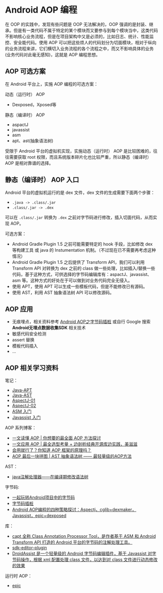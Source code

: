 # Android AOP 编程

在 OOP 的实践中，发现有些问题是 OOP 无法解决的，OOP 强调的是封装、继承。但是有一类代码不属于特定的某个模块而又要参与到每个模块当中，这类代码不影响核心业务流程，但是在项目架构中又是必须的，比如日志、统计、性能监控、安全能代码。使用 AOP 可以把这些烦人的代码划分为切面模块，相对于纵向的业务流程来讲，它们横切入业务流程的各个流程之中，而又不影响具体的业务(业务代码对此毫无感知)，这就是 AOP 编程思想。

## AOP 可选方案

在 Android 平台上，实施 AOP 编程的可选方案：

动态（运行时） AOP

- Dexposed，Xposed等

静态（编译时） AOP

- aspactJ
- javassist
- asm
- apt、ast(抽象语法树)

受限于 Android 平台的虚拟机实现，实施动态（运行时） AOP 是比较困难的，往往需要获取 root 权限，而且系统版本碎片化也比较严重，所以静态（编译时） AOP 是相对靠谱的选择。

## 静态（编译时） AOP 入口

Android 平台的虚拟机运行的是 dex 文件，dex 文件的生成需要下面两个步骤：

- `.java -> .class/.jar`
- `.class/.jar -> .dex`

可以在 `.class/.jar` 转换为 `.dex` 之前对字节码进行修改，插入切面代码，从而实现 AOP。

可选方案：

- Android Gradle Plugin 1.5 之前可能需要特定的 hook 手段，比如修改 dex 等构建工具 或 java 的 Instumentation 机制。（不过现在已不需要再考虑这种情况）
- Android Gradle Plugin 1.5 之后提供了 Transform API，我们可以利用 Transform API 对转换为 dex 之前的 class 做一些处理，比如插入/替换一些代码，基于这种方式，可供选择的字节码编辑库有：aspactJ、javassist、asm 等。这种方式的好处在于可以做到对业务代码完全无侵入。
- 使用 APT，使用 APT 可以生成一些模板代码，但是不能修改已有源码。
- 使用 AST，利用 AST 抽象语法树 API 可以修改源码。

## AOP 应用

- 无痕埋点，相关资料参考 [Android AOP之字节码插桩](https://www.jianshu.com/p/c202853059b4) 或自行 Google 搜索 **Android无埋点数据收集SDK** 相关技术
- 敏感代码安全检测
- assert 替换
- 模板代码插入
- ...

## AOP 相关学习资料

笔记：

- [Java-APT](../../Java/01-Java-Basic/注解02-APT.md)
- [Java-AST](../../Java/01-Java-Basic/注解03-AST.md)
- [AspectJ-01](../../Java/02-Advance-Java/AspectJ-01.md)
- [AspectJ-02](../../Java/02-Advance-Java/AspectJ-02.md)
- [ASM 入门](../../Java/02-Advance-Java/ASM入门.md)
- [Javassist 入门](../../Java/02-Advance-Java/Javassist入门.md)

AOP 系列博客：

- [一文读懂 AOP | 你想要的最全面 AOP 方法探讨](https://www.jianshu.com/p/0799aa19ada1)
- [一文应用 AOP | 最全选型考量 + 边剖析经典开源库边实践，美滋滋](https://www.jianshu.com/p/42ce95450adb)
- [会用就行了？你知道 AOP 框架的原理吗？](https://www.jianshu.com/p/cfa16f4cf375)
- [AOP 最后一块拼图 | AST 抽象语法树 —— 最轻量级的AOP方法](https://juejin.im/post/5c45bce5f265da612c5e2d3f)

AST：

- [java注解处理器——在编译期修改语法树](https://blog.csdn.net/a_zhenzhen/article/details/86065063)

字节码:

- [一起玩转Android项目中的字节码](https://juejin.im/entry/5c0cc7c15188257d5e39647d)
- [字节码插桩](https://juejin.im/entry/5c886d786fb9a049f1550d65)
- [Android AOP编程的四种策略探讨：Aspectj，cglib+dexmaker，Javassist，epic+dexposed](https://www.jianshu.com/p/524dbfc6a4e1)

库：

- [capt 全称 Class Annotation Processor Tool，是作者基于 ASM 和 Android Transform API 打造的 Android 平台的字节码的注解处理工具。](https://mp.weixin.qq.com/s/8_88oUB2MJi27BJJOb-2_Q)
- [sdk-editor-plugin](https://github.com/iwhys/sdk-editor-plugin)
- [DroidAssist 是一个轻量级的 Android 字节码编辑插件，基于 Javassist 对字节码操作，根据 xml 配置处理 class 文件，以达到对 class 文件进行动态修改的效果](https://github.com/didi/DroidAssist)

运行时 AOP：

- [epic](https://github.com/tiann/epic)
